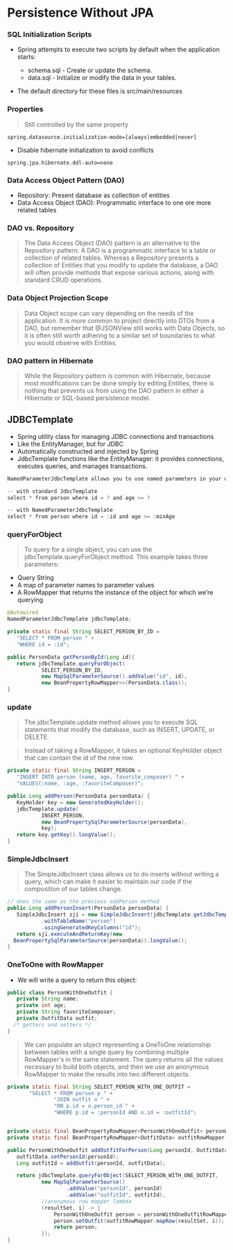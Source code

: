 # Persistence Without JPA

### SQL Initialization Scripts
- Spring attempts to execute two scripts by default when the application starts:

  - schema.sql - Create or update the schema.
  - data.sql - Initialize or modify the data in your tables.
- The default directory for these files is src/main/resources

### Properties
> Still controlled by the same property
```
spring.datasource.initialization-mode=[always|embedded|never]
```
- Disable hibernate initialization to avoid conflicts
```
spring.jpa.hibernate.ddl-auto=none
```

### Data Access Object Pattern (DAO)

- Repository: Present database as collection of entities
- Data Access Object (DAO): Programmatic interface to one ore more related tables



### DAO vs. Repository
> The Data Access Object (DAO) pattern is an alternative to the Repository pattern. A DAO is a programmatic interface to a table or collection of related tables. Whereas a Repository presents a collection of Entities that you modify to update the database, a DAO will often provide methods that expose various actions, along with standard CRUD operations.

### Data Object Projection Scope
> Data Object scope can vary depending on the needs of the application. It is more common to project directly into DTOs from a DAO, but remember that @JSONView still works with Data Objects, so it is often still worth adhering to a similar set of boundaries to what you would observe with Entities.

### DAO pattern in Hibernate
> While the Repository pattern is common with Hibernate, because most modifications can be done simply by editing Entities, there is nothing that prevents us from using the DAO pattern in either a Hibernate or SQL-based persistence model.

## JDBCTemplate
- Spring utility class for managing JDBC connections and transactions
- Like the EntityManager, but for JDBC
- Automatically constructed and injected by Spring
- JdbcTemplate functions like the EntityManager: it provides connections, executes queries, and manages transactions.
```java
NamedParameterJdbcTemplate allows you to use named parameters in your query string.

-- with standard JdbcTemplate
select * from person where id = ? and age >= ?

-- with NamedParameterJdbcTemplate
select * from person where id = :id and age >= :minAge
```

### queryForObject
> To query for a single object, you can use the jdbcTemplate.queryForObject method. This example takes three parameters:

- Query String
- A map of parameter names to parameter values
- A RowMapper that returns the instance of the object for which we’re querying

```java
@Autowired
NamedParameterJdbcTemplate jdbcTemplate;

private static final String SELECT_PERSON_BY_ID = 
   "SELECT * FROM person " + 
   "WHERE id = :id";

public PersonData getPersonById(Long id){
   return jdbcTemplate.queryForObject(
           SELECT_PERSON_BY_ID,
           new MapSqlParameterSource().addValue("id", id),
           new BeanPropertyRowMapper<>(PersonData.class));
}
```

### update
> The jdbcTemplate.update method allows you to execute SQL statements that modify the database, such as INSERT, UPDATE, or DELETE.

> Instead of taking a RowMapper, it takes an optional KeyHolder object that can contain the id of the new row.
```java
private static final String INSERT_PERSON = 
   "INSERT INTO person (name, age, favorite_composer) " + 
   "VALUES(:name, :age, :favoriteComposer)";

public Long addPerson(PersonData personData) {
   KeyHolder key = new GeneratedKeyHolder();
   jdbcTemplate.update(
           INSERT_PERSON,
           new BeanPropertySqlParameterSource(personData),
           key);
   return key.getKey().longValue();
}
```
### SimpleJdbcInsert
> The SimpleJdbcInsert class allows us to do inserts without writing a query, which can make it easier to maintain our code if the composition of our tables change.

```java
// does the same as the previous addPerson method
public Long addPersonInsert(PersonData personData) {
   SimpleJdbcInsert sji = new SimpleJdbcInsert(jdbcTemplate.getJdbcTemplate())
           .withTableName("person")
           .usingGeneratedKeyColumns("id");
   return sji.executeAndReturnKey(new 
  BeanPropertySqlParameterSource(personData)).longValue();
}
```

### OneToOne with RowMapper
- We will write a query to return this object:
```java
public class PersonWithOneOutfit {
   private String name;
   private int age;
   private String favoriteComposer;
   private OutfitData outfit;
  /* getters and setters */
}
```
> We can populate an object representing a OneToOne relationship between tables with a single query by combining multiple RowMapper's in the same statement. The query returns all the values necessary to build both objects, and then we use an anonymous RowMapper to make the results into two different objects.

```java
private static final String SELECT_PERSON_WITH_ONE_OUTFIT =
       "SELECT * FROM person p " +
               "JOIN outfit o " +
               "ON p.id = o.person_id " +
               "WHERE p.id = :personId AND o.id = :outfitId";


private static final BeanPropertyRowMapper<PersonWithOneOutfit> personWithOneOutfitRowMapper = new BeanPropertyRowMapper<>(PersonWithOneOutfit.class);
private static final BeanPropertyRowMapper<OutfitData> outfitRowMapper = new BeanPropertyRowMapper<>(OutfitData.class);

public PersonWithOneOutfit addOutfitForPerson(Long personId, OutfitData outfitData) {
   outfitData.setPersonId(personId);
   Long outfitId = addOutfit(personId, outfitData);

   return jdbcTemplate.queryForObject(SELECT_PERSON_WITH_ONE_OUTFIT,
           new MapSqlParameterSource()
                   .addValue("personId", personId)
                   .addValue("outfitId", outfitId),
           //anonymous row mapper lambda
           (resultSet, i) -> {
               PersonWithOneOutfit person = personWithOneOutfitRowMapper.mapRow(resultSet, i);
               person.setOutfit(outfitRowMapper.mapRow(resultSet, i));
               return person;
           });
}
```
